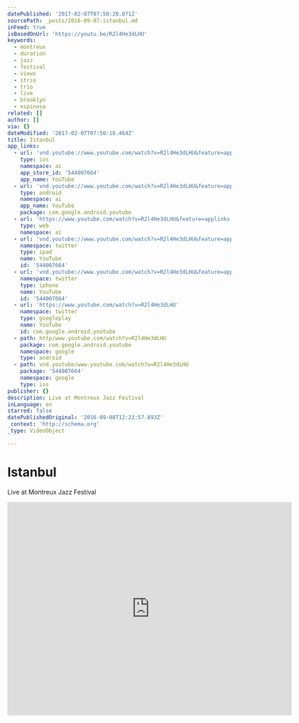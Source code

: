 ```yaml
---
datePublished: '2017-02-07T07:50:20.071Z'
sourcePath: _posts/2016-09-07-istanbul.md
inFeed: true
isBasedOnUrl: 'https://youtu.be/R2l4He3dLHU'
keywords:
  - montreux
  - duration
  - jazz
  - festival
  - views
  - itrio
  - trio
  - live
  - brooklyn
  - espinosa
related: []
author: []
via: {}
dateModified: '2017-02-07T07:50:18.464Z'
title: Istanbul
app_links:
  - url: 'vnd.youtube://www.youtube.com/watch?v=R2l4He3dLHU&feature=applinks'
    type: ios
    namespace: ai
    app_store_id: '544007664'
    app_name: YouTube
  - url: 'vnd.youtube://www.youtube.com/watch?v=R2l4He3dLHU&feature=applinks'
    type: android
    namespace: ai
    app_name: YouTube
    package: com.google.android.youtube
  - url: 'https://www.youtube.com/watch?v=R2l4He3dLHU&feature=applinks'
    type: web
    namespace: ai
  - url: 'vnd.youtube://www.youtube.com/watch?v=R2l4He3dLHU&feature=applinks'
    namespace: twitter
    type: ipad
    name: YouTube
    id: '544007664'
  - url: 'vnd.youtube://www.youtube.com/watch?v=R2l4He3dLHU&feature=applinks'
    namespace: twitter
    type: iphone
    name: YouTube
    id: '544007664'
  - url: 'https://www.youtube.com/watch?v=R2l4He3dLHU'
    namespace: twitter
    type: googleplay
    name: YouTube
    id: com.google.android.youtube
  - path: http/www.youtube.com/watch?v=R2l4He3dLHU
    package: com.google.android.youtube
    namespace: google
    type: android
  - path: vnd.youtube/www.youtube.com/watch?v=R2l4He3dLHU
    package: '544007664'
    namespace: google
    type: ios
publisher: {}
description: Live at Montreux Jazz Festival
inLanguage: en
starred: false
datePublishedOriginal: '2016-09-08T12:23:57.893Z'
_context: 'http://schema.org'
_type: VideoObject

---
```

# Istanbul

Live at Montreux Jazz Festival

<iframe src="https://cdn.embedly.com/widgets/media.html?src=https%3A%2F%2Fwww.youtube.com%2Fembed%2FR2l4He3dLHU%3Ffeature%3Doembed&amp;url=http%3A%2F%2Fwww.youtube.com%2Fwatch%3Fv%3DR2l4He3dLHU&amp;image=https%3A%2F%2Fi.ytimg.com%2Fvi%2FR2l4He3dLHU%2Fhqdefault.jpg&amp;key=b7d04c9b404c499eba89ee7072e1c4f7&amp;type=text%2Fhtml&amp;schema=youtube" width="640" height="480" scrolling="no" frameborder="0" allowfullscreen="" style=""></iframe>